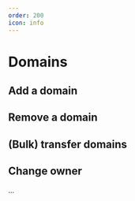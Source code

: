 ```yaml
---
order: 200
icon: info
---
```


# Domains

## Add a domain

## Remove a domain

## (Bulk) transfer domains

## Change owner

...
